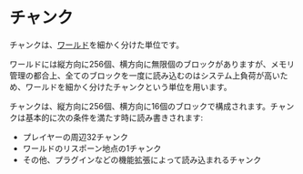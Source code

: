 # チャンク

チャンクは、[ワールド](world.md)を細かく分けた単位です。

ワールドには縦方向に256個、横方向に無限個のブロックがありますが、メモリ管理の都合上、全てのブロックを一度に読み込むのはシステム上負荷が高いため、ワールドを細かく分けたチャンクという単位を用います。

チャンクは、縦方向に256個、横方向に16個のブロックで構成されます。チャンクは基本的に次の条件を満たす時に読み書きされます:

- プレイヤーの周辺32チャンク
- ワールドのリスポーン地点の1チャンク
- その他、プラグインなどの機能拡張によって読み込まれるチャンク
